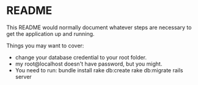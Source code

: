# README

This README would normally document whatever steps are necessary to get the
application up and running.

Things you may want to cover:

- change your database credential to your root folder.
- my root@localhost doesn't have password, but you might.
- You need to run: 
    bundle install
    rake db:create
    rake db:migrate
    rails server
